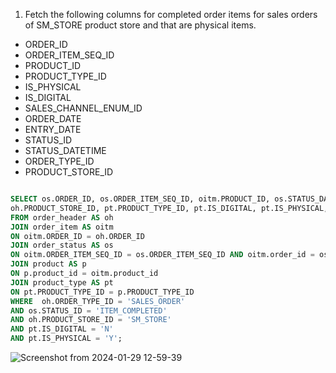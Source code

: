 1. Fetch the following columns for completed order items for sales orders of SM_STORE product store and that are physical items.
- ORDER_ID
- ORDER_ITEM_SEQ_ID
- PRODUCT_ID
- PRODUCT_TYPE_ID
- IS_PHYSICAL
- IS_DIGITAL
- SALES_CHANNEL_ENUM_ID
- ORDER_DATE
- ENTRY_DATE
- STATUS_ID
- STATUS_DATETIME
- ORDER_TYPE_ID
- PRODUCT_STORE_ID 

```sql

SELECT os.ORDER_ID, os.ORDER_ITEM_SEQ_ID, oitm.PRODUCT_ID, os.STATUS_DATETIME, os.STATUS_ID, 
oh.PRODUCT_STORE_ID, pt.PRODUCT_TYPE_ID, pt.IS_DIGITAL, pt.IS_PHYSICAL, oh.SALES_CHANNEL_ENUM_ID, oh.ORDER_TYPE_ID, oh.ORDER_DATE, oh.ENTRY_DATE
FROM order_header AS oh 
JOIN order_item AS oitm 
ON oitm.ORDER_ID = oh.ORDER_ID 
JOIN order_status AS os
ON oitm.ORDER_ITEM_SEQ_ID = os.ORDER_ITEM_SEQ_ID AND oitm.order_id = os.ORDER_ID
JOIN product AS p
ON p.product_id = oitm.product_id
JOIN product_type AS pt
ON pt.PRODUCT_TYPE_ID = p.PRODUCT_TYPE_ID
WHERE  oh.ORDER_TYPE_ID = 'SALES_ORDER'
AND os.STATUS_ID = 'ITEM_COMPLETED'  
AND oh.PRODUCT_STORE_ID = 'SM_STORE'
AND pt.IS_DIGITAL = 'N' 
AND pt.IS_PHYSICAL = 'Y';

```
![Screenshot from 2024-01-29 12-59-39](https://github.com/Khushboop14/Training_assignment/assets/126051670/021bfc93-2a4d-47e9-9f98-7d5751febc5c)
